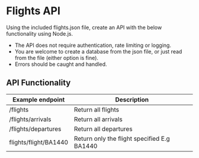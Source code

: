 # Flights API
Using the included flights.json file, create an API with the below functionality using Node.js.
- The API does not require authentication, rate limiting or logging.
- You are welcome to create a database from the json file, or just read from the file (either option
is fine).
- Errors should be caught and handled.

## API Functionality

|Example endpoint| Description |
|--|--|
|/flights  |Return all flights  |
|/flights/arrivals |Return all arrivals
|/flights/departures |Return all departures
|flights/flight/BA1440 |Return only the flight specified E.g BA1440

